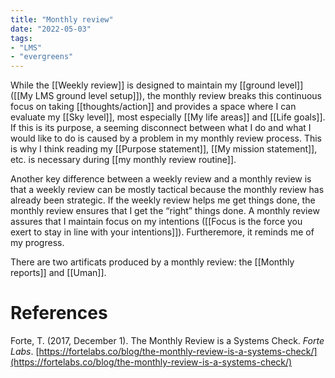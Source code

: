 ```yaml
---
title: "Monthly review"
date: "2022-05-03"
tags:
- "LMS"
- "evergreens"
---
```


While the [[Weekly review]] is designed to maintain my [[ground level]] ([[My LMS ground level setup]]), the monthly review breaks this continuous focus on taking [[thoughts/action]] and provides a space where I can evaluate my [[Sky level]], most especially [[My life areas]] and [[Life goals]]. If this is its purpose, a seeming disconnect between what I do and what I would like to do is caused by a problem in my monthly review process. This is why I think reading my [[Purpose statement]], [[My mission statement]], etc. is necessary during [[my monthly review routine]].

Another key difference between a weekly review and a monthly review is that a weekly review can be mostly tactical because the monthly review has already been strategic. If the weekly review helps me get things done, the monthly review ensures that I get the “right” things done. A monthly review assures that I maintain focus on my intentions ([[Focus is the force you exert to stay in line with your intentions]]). Furtheremore, it reminds me of my progress.

There are two artificats produced by a monthly review: the [[Monthly reports]] and [[Uman]].

# References

Forte, T. (2017, December 1). The Monthly Review is a Systems Check. *Forte Labs*. [https://fortelabs.co/blog/the-monthly-review-is-a-systems-check/](https://fortelabs.co/blog/the-monthly-review-is-a-systems-check/)